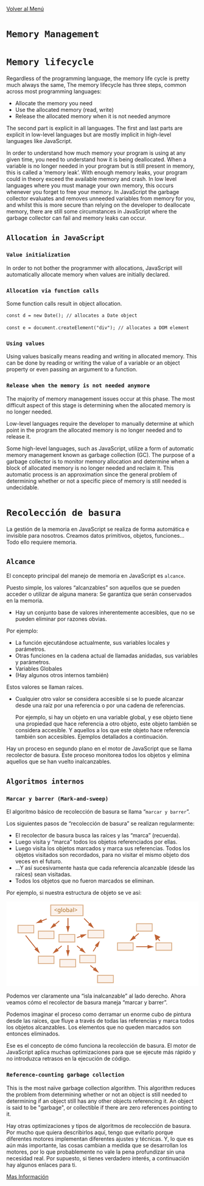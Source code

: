 [Volver al Menú](../root.md)

# `Memory Management`

# `Memory lifecycle`

Regardless of the programming language, the memory life cycle is pretty much always the same, The memory lifecycle has three steps, common across most programming languages:

- Allocate the memory you need
- Use the allocated memory (read, write)
- Release the allocated memory when it is not needed anymore

The second part is explicit in all languages. The first and last parts are explicit in low-level languages but are mostly implicit in high-level languages like JavaScript.

In order to understand how much memory your program is using at any given time, you need to understand how it is being deallocated. When a variable is no longer needed in your program but is still present in memory, this is called a ‘memory leak’. With enough memory leaks, your program could in theory exceed the available memory and crash. In low level languages where you must manage your own memory, this occurs whenever you forget to free your memory. In JavaScript the garbage collector evaluates and removes unneeded variables from memory for you, and whilst this is more secure than relying on the developer to deallocate memory, there are still some circumstances in JavaScript where the garbage collector can fail and memory leaks can occur.

## `Allocation in JavaScript`

### `Value initialization`

In order to not bother the programmer with allocations, JavaScript will automatically allocate memory when values are initially declared.

### `Allocation via function calls`
Some function calls result in object allocation.

```
const d = new Date(); // allocates a Date object

const e = document.createElement("div"); // allocates a DOM element

```

### `Using values`

Using values basically means reading and writing in allocated memory. This can be done by reading or writing the value of a variable or an object property or even passing an argument to a function.

### `Release when the memory is not needed anymore`

The majority of memory management issues occur at this phase. The most difficult aspect of this stage is determining when the allocated memory is no longer needed.

Low-level languages require the developer to manually determine at which point in the program the allocated memory is no longer needed and to release it.

Some high-level languages, such as JavaScript, utilize a form of automatic memory management known as garbage collection (GC). The purpose of a garbage collector is to monitor memory allocation and determine when a block of allocated memory is no longer needed and reclaim it. This automatic process is an approximation since the general problem of determining whether or not a specific piece of memory is still needed is undecidable.

# `Recolección de basura`

La gestión de la memoria en JavaScript se realiza de forma automática e invisible para nosotros. Creamos datos primitivos, objetos, funciones… Todo ello requiere memoria.

## `Alcance`

El concepto principal del manejo de memoria en JavaScript es `alcance`.

Puesto simple, los valores “alcanzables” son aquellos que se pueden acceder o utilizar de alguna manera: Se garantiza que serán conservados en la memoria.

- Hay un conjunto base de valores inherentemente accesibles, que no se pueden eliminar por razones obvias.

Por ejemplo:

- La función ejecutándose actualmente, sus variables locales y parámetros.
- Otras funciones en la cadena actual de llamadas anidadas, sus variables y parámetros.
- Variables Globales
- (Hay algunos otros internos también)

Estos valores se llaman raíces.

- Cualquier otro valor se considera accesible si se lo puede alcanzar desde una raíz por una referencia o por una cadena de referencias.

  Por ejemplo, si hay un objeto en una variable global, y ese objeto tiene una propiedad que hace referencia a otro objeto, este objeto también se considera accesible. Y aquellos a los que este objeto hace referencia también son accesibles. Ejemplos detallados a continuación.

Hay un proceso en segundo plano en el motor de JavaScript que se llama recolector de basura. Este proceso monitorea todos los objetos y elimina aquellos que se han vuelto inalcanzables.

## `Algoritmos internos`

### `Marcar y barrer (Mark-and-sweep)`

El algoritmo básico de recolección de basura se llama “`marcar y barrer`”.

Los siguientes pasos de “recolección de basura” se realizan regularmente:

- El recolector de basura busca las raíces y las “marca” (recuerda).
- Luego visita y “marca” todos los objetos referenciados por ellas.
- Luego visita los objetos marcados y marca sus referencias. Todos los objetos visitados son recordados, para no visitar el mismo objeto dos veces en el futuro.
- …Y así sucesivamente hasta que cada referencia alcanzable (desde las raíces) sean visitadas.
- Todos los objetos que no fueron marcados se eliminan.


Por ejemplo, si nuestra estructura de objeto se ve así:

<img src="garbage-collection-1.svg">

Podemos ver claramente una “isla inalcanzable” al lado derecho. Ahora veamos cómo el recolector de basura maneja “marcar y barrer”.

Podemos imaginar el proceso como derramar un enorme cubo de pintura desde las raíces, que fluye a través de todas las referencias y marca todos los objetos alcanzables. Los elementos que no queden marcados son entonces eliminados.

Ese es el concepto de cómo funciona la recolección de basura. El motor de JavaScript aplica muchas optimizaciones para que se ejecute más rápido y no introduzca retrasos en la ejecución de código.

### `Reference-counting garbage collection`

This is the most naïve garbage collection algorithm. This algorithm reduces the problem from determining whether or not an object is still needed to determining if an object still has any other objects referencing it. An object is said to be "garbage", or collectible if there are zero references pointing to it.

Hay otras optimizaciones y tipos de algoritmos de recolección de basura. Por mucho que quiera describirlos aquí, tengo que evitarlo porque diferentes motores implementan diferentes ajustes y técnicas. Y, lo que es aún más importante, las cosas cambian a medida que se desarrollan los motores, por lo que probablemente no vale la pena profundizar sin una necesidad real. Por supuesto, si tienes verdadero interés, a continuación hay algunos enlaces para ti.

[Mas Información](https://es.javascript.info/garbage-collection)